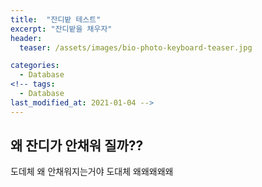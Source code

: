 ```yaml
---
title:  "잔디밭 테스트"
excerpt: "잔디밭을 채우자"
header:
  teaser: /assets/images/bio-photo-keyboard-teaser.jpg

categories:
  - Database
<!-- tags:
  - Database 
last_modified_at: 2021-01-04 -->
---
```

## 왜 잔디가 안채워 질까??

도데체 왜 안채워지는거야 도대체 왜왜왜왜왜

